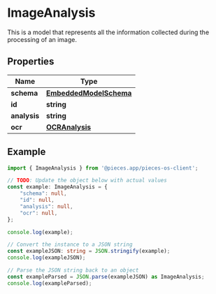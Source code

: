 
# ImageAnalysis

This is a model that represents all the information collected during the processing of an image.

## Properties

Name | Type
------------ | -------------
**schema** | [**EmbeddedModelSchema**](EmbeddedModelSchema)
**id** | **string**
**analysis** | **string**
**ocr** | [**OCRAnalysis**](OCRAnalysis)

## Example

```typescript
import { ImageAnalysis } from '@pieces.app/pieces-os-client';

// TODO: Update the object below with actual values
const example: ImageAnalysis = {
    "schema": null,
    "id": null,
    "analysis": null,
    "ocr": null,
};

console.log(example);

// Convert the instance to a JSON string
const exampleJSON: string = JSON.stringify(example);
console.log(exampleJSON);

// Parse the JSON string back to an object
const exampleParsed = JSON.parse(exampleJSON) as ImageAnalysis;
console.log(exampleParsed);
```


